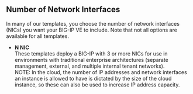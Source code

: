 ## Number of Network Interfaces
In many of our templates, you choose the number of network interfaces (NICs) you want your BIG-IP VE to include. Note that not all options are available for all templates. 

  - **N NIC** <br>These templates deploy a BIG-IP with 3 or more NICs for use in environments with traditional enterprise architectures (separate management, external, and multiple internal tenant networks). <br>NOTE: In the cloud, the number of IP addresses and network interfaces an instance is allowed to have is dictated by the size of the cloud instance, so these can also be used to increase IP address capacity.

